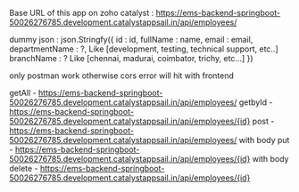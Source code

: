 Base URL of this app on zoho catalyst : https://ems-backend-springboot-50026276785.development.catalystappsail.in/api/employees/

dummy json : json.Stringfy({
id : id,
fullName : name,
email : email,
departmentName : ?,  Like [development, testing, technical support, etc..]
branchName : ?   Like [chennai, madurai, coimbator, trichy, etc...]
})

only postman work otherwise cors error will hit with frontend

getAll - https://ems-backend-springboot-50026276785.development.catalystappsail.in/api/employees/
getbyId - https://ems-backend-springboot-50026276785.development.catalystappsail.in/api/employees/{id}
post - https://ems-backend-springboot-50026276785.development.catalystappsail.in/api/employees/   with body
put - https://ems-backend-springboot-50026276785.development.catalystappsail.in/api/employees/{id}  with body
delete - https://ems-backend-springboot-50026276785.development.catalystappsail.in/api/employees/{id}
